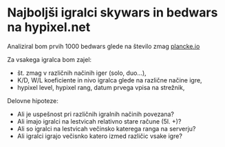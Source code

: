 Najboljši igralci skywars in bedwars na hypixel.net
=======================

Analiziral bom prvih 1000 bedwars glede na število zmag
[plancke.io](https://plancke.io/hypixel/leaderboards/player.bedwars.overall)

Za vsakega igralca bom zajel:
* št. zmag v različnih načinih iger (solo, duo...),
* K/D, W/L koeficiente in nivo igralca glede na različne načine igre,
* hypixel level, hypixel rang, datum prvega vpisa na strežnik,

Delovne hipoteze:
* Ali je uspešnost pri različnih igralnih načinih povezana?
* Ali imajo igralci na lestvicah relativno stare račune (5l. +)?
* Ali so igralci na lestvicah večinsko katerega ranga na serverju?
* Ali igralci igrajo večisnko katero izmed različic vsake igre? 
